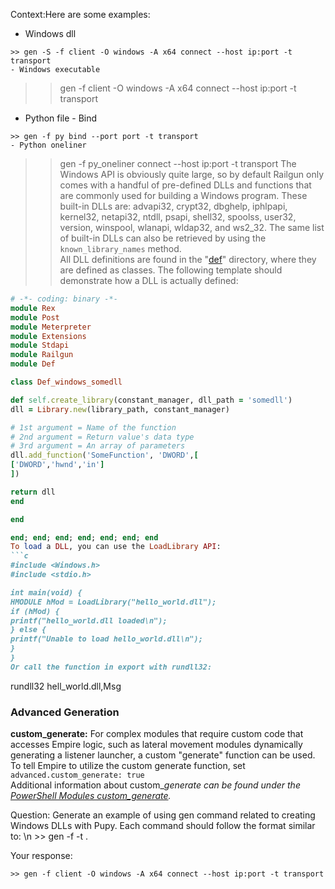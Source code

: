 Context:Here are some examples:  
- Windows dll
```
>> gen -S -f client -O windows -A x64 connect --host ip:port -t transport  
- Windows executable
```
>> gen -f client -O windows -A x64 connect --host ip:port -t transport  
- Python file - Bind
```
>> gen -f py bind --port port -t transport  
- Python oneliner
```
>> gen -f py_oneliner connect --host ip:port -t transport
The Windows API is obviously quite large, so by default Railgun only comes with a handful of pre-defined DLLs and functions that are commonly used for building a Windows program. These built-in DLLs are: advapi32, crypt32, dbghelp, iphlpapi, kernel32, netapi32, ntdll, psapi, shell32, spoolss, user32, version, winspool, wlanapi, wldap32, and ws2_32. The same list of built-in DLLs can also be retrieved by using the `known_library_names` method.  
All DLL definitions are found in the "[def](https://github.com/rapid7/metasploit-framework/tree/master/lib/rex/post/meterpreter/extensions/stdapi/railgun/def)" directory, where they are defined as classes. The following template should demonstrate how a DLL is actually defined:  
```ruby
# -*- coding: binary -*-
module Rex
module Post
module Meterpreter
module Extensions
module Stdapi
module Railgun
module Def

class Def_windows_somedll

def self.create_library(constant_manager, dll_path = 'somedll')
dll = Library.new(library_path, constant_manager)

# 1st argument = Name of the function
# 2nd argument = Return value's data type
# 3rd argument = An array of parameters
dll.add_function('SomeFunction', 'DWORD',[
['DWORD','hwnd','in']
])

return dll
end

end

end; end; end; end; end; end; end
To load a DLL, you can use the LoadLibrary API:  
```c
#include <Windows.h>
#include <stdio.h>

int main(void) {
HMODULE hMod = LoadLibrary("hello_world.dll");
if (hMod) {
printf("hello_world.dll loaded\n");
} else {
printf("Unable to load hello_world.dll\n");
}
}  
Or call the function in export with rundll32:  
```
rundll32 hell_world.dll,Msg
### Advanced Generation  
**custom\_generate:** For complex modules that require custom code that accesses Empire logic, such as lateral movement modules dynamically generating a listener launcher, a custom "generate" function can be used. To tell Empire to utilize the custom generate function, set `advanced.custom_generate: true`  
Additional information about custom\__generate can be found under the_ [_PowerShell Modules custom\_generate_](https://bc-security.gitbook.io/empire-wiki/module-development/PowerShell-Modules#advanced)_._

 Question: Generate an example of using gen command related to creating  Windows DLLs with Pupy. Each command should follow the format similar to: \n >> gen -f <format> <launcher> -t <transport>. 

 Your response: 
```
>> gen -f client -O windows -A x64 connect --host ip:port -t transport
```